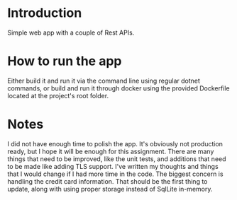 # Introduction 
Simple web app with a couple of Rest APIs.

# How to run the app
Either build it and run it via the command line using regular dotnet commands, or build and run it through docker
using the provided Dockerfile located at the project's root folder.

# Notes
I did not have enough time to polish the app. It's obviously not production ready, but I hope it will be enough
for this assignment. There are many things that need to be improved, like the unit tests, and additions that need
to be made like adding TLS support. I've written my thoughts and things that I would change if I had more time 
in the code. The biggest concern is handling the credit card information. That should be the first thing to update, 
along with using proper storage instead of SqlLite in-memory.